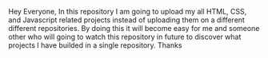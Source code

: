 Hey Everyone, In this repository I am going to upload my all HTML, CSS, and Javascript related projects instead of uploading them on a different different repositories. By doing this it will become easy for me and someone other who will going to watch this repository in future to discover what projects I have builded in a single repository.
Thanks

